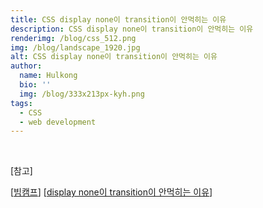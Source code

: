 ```yaml
---
title: CSS display none이 transition이 안먹히는 이유
description: CSS display none이 transition이 안먹히는 이유
renderimg: /blog/css_512.png
img: /blog/landscape_1920.jpg
alt: CSS display none이 transition이 안먹히는 이유
author:
  name: Hulkong
  bio: ''
  img: /blog/333x213px-kyh.png
tags:
  - CSS
  - web development
---
```


<br/>

[참고]

[[빔캠프](https://www.youtube.com/watch?v=8xKDSdHQ35U)]
[[display none이 transition이 안먹히는 이유](https://velog.io/@dev-tinkerbell/display-none%EC%9D%B4-transition%EC%9D%B4-%EC%95%88%EB%A8%B9%ED%9E%88%EB%8A%94-%EC%9D%B4%EC%9C%A0)]
